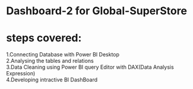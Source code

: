 # Dashboard-2 for Global-SuperStore<br/>
# steps covered:<br/>
1.Connecting Database with Power BI Desktop</br>
2.Analysing the tables and relations<br/>
3.Data Cleaning using Power BI query Editor with DAX(Data Analysis Expression)<br/>
4.Developing intractive BI DashBoard<br/>

